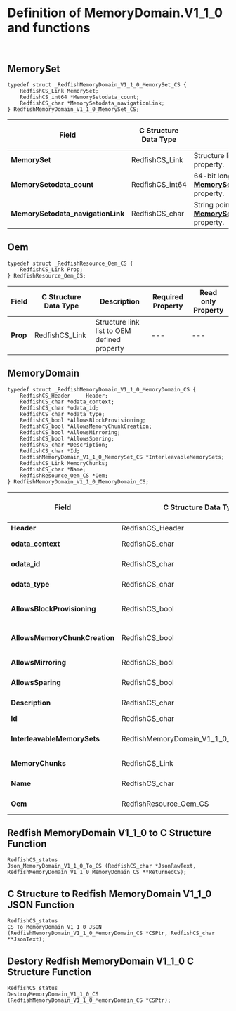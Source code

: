 # Definition of MemoryDomain.V1_1_0 and functions<br><br>

## MemorySet
    typedef struct _RedfishMemoryDomain_V1_1_0_MemorySet_CS {
        RedfishCS_Link MemorySet;
        RedfishCS_int64 *MemorySetodata_count;
        RedfishCS_char *MemorySetodata_navigationLink;
    } RedfishMemoryDomain_V1_1_0_MemorySet_CS;

|Field |C Structure Data Type|Description |Required Property|Read only Property
| ---  | --- | --- | --- | ---
|**MemorySet**|RedfishCS_Link| Structure link list to **MemorySet** property.| No| Yes
|**MemorySetodata_count**|RedfishCS_int64| 64-bit long long interger pointer to **MemorySet@odata.count** property.| No| No
|**MemorySetodata_navigationLink**|RedfishCS_char| String pointer to **MemorySet@odata.navigationLink** property.| No| No


## Oem
    typedef struct _RedfishResource_Oem_CS {
        RedfishCS_Link Prop;
    } RedfishResource_Oem_CS;

|Field |C Structure Data Type|Description |Required Property|Read only Property
| ---  | --- | --- | --- | ---
|**Prop**|RedfishCS_Link| Structure link list to OEM defined property| ---| ---


## MemoryDomain
    typedef struct _RedfishMemoryDomain_V1_1_0_MemoryDomain_CS {
        RedfishCS_Header     Header;
        RedfishCS_char *odata_context;
        RedfishCS_char *odata_id;
        RedfishCS_char *odata_type;
        RedfishCS_bool *AllowsBlockProvisioning;
        RedfishCS_bool *AllowsMemoryChunkCreation;
        RedfishCS_bool *AllowsMirroring;
        RedfishCS_bool *AllowsSparing;
        RedfishCS_char *Description;
        RedfishCS_char *Id;
        RedfishMemoryDomain_V1_1_0_MemorySet_CS *InterleavableMemorySets;
        RedfishCS_Link MemoryChunks;
        RedfishCS_char *Name;
        RedfishResource_Oem_CS *Oem;
    } RedfishMemoryDomain_V1_1_0_MemoryDomain_CS;

|Field |C Structure Data Type|Description |Required Property|Read only Property
| ---  | --- | --- | --- | ---
|**Header**|RedfishCS_Header|Redfish C structure header|---|---
|**odata_context**|RedfishCS_char| String pointer to **@odata.context** property.| No| No
|**odata_id**|RedfishCS_char| String pointer to **@odata.id** property.| No| No
|**odata_type**|RedfishCS_char| String pointer to **@odata.type** property.| No| No
|**AllowsBlockProvisioning**|RedfishCS_bool| Boolean pointer to **AllowsBlockProvisioning** property.| No| Yes
|**AllowsMemoryChunkCreation**|RedfishCS_bool| Boolean pointer to **AllowsMemoryChunkCreation** property.| No| Yes
|**AllowsMirroring**|RedfishCS_bool| Boolean pointer to **AllowsMirroring** property.| No| Yes
|**AllowsSparing**|RedfishCS_bool| Boolean pointer to **AllowsSparing** property.| No| Yes
|**Description**|RedfishCS_char| String pointer to **Description** property.| No| Yes
|**Id**|RedfishCS_char| String pointer to **Id** property.| Yes| Yes
|**InterleavableMemorySets**|RedfishMemoryDomain_V1_1_0_MemorySet_CS| Structure points to **InterleavableMemorySets** property.| No| No
|**MemoryChunks**|RedfishCS_Link| Structure link list to **MemoryChunks** property.| No| Yes
|**Name**|RedfishCS_char| String pointer to **Name** property.| Yes| Yes
|**Oem**|RedfishResource_Oem_CS| Structure points to **Oem** property.| No| No
## Redfish MemoryDomain V1_1_0 to C Structure Function
    RedfishCS_status
    Json_MemoryDomain_V1_1_0_To_CS (RedfishCS_char *JsonRawText, RedfishMemoryDomain_V1_1_0_MemoryDomain_CS **ReturnedCS);

## C Structure to Redfish MemoryDomain V1_1_0 JSON Function
    RedfishCS_status
    CS_To_MemoryDomain_V1_1_0_JSON (RedfishMemoryDomain_V1_1_0_MemoryDomain_CS *CSPtr, RedfishCS_char **JsonText);

## Destory Redfish MemoryDomain V1_1_0 C Structure Function
    RedfishCS_status
    DestroyMemoryDomain_V1_1_0_CS (RedfishMemoryDomain_V1_1_0_MemoryDomain_CS *CSPtr);


